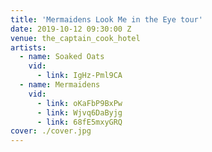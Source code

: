 ```yaml
---
title: 'Mermaidens Look Me in the Eye tour'
date: 2019-10-12 09:30:00 Z
venue: the_captain_cook_hotel
artists:
  - name: Soaked Oats
    vid:
      - link: IgHz-Pml9CA
  - name: Mermaidens
    vid:
      - link: oKaFbP9BxPw
      - link: Wjvq6DaByjg
      - link: 68fE5mxyGRQ
cover: ./cover.jpg
---
```

